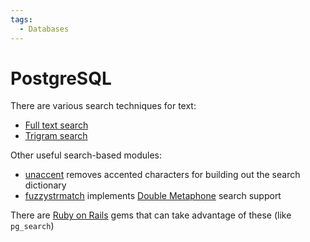```yaml
---
tags:
  - Databases
---
```


# PostgreSQL

There are various search techniques for text:

- [Full text search](https://www.postgresql.org/docs/current/textsearch-intro.html)
- [Trigram search](http://www.postgresql.org/docs/current/static/pgtrgm.html)

Other useful search-based modules:

- [unaccent](https://www.postgresql.org/docs/current/unaccent.html) removes
  accented characters for building out the search dictionary
- [fuzzystrmatch](http://www.postgresql.org/docs/current/static/fuzzystrmatch.html)
  implements [Double Metaphone](http://en.wikipedia.org/wiki/Double_Metaphone)
  search support

There are [Ruby on Rails](/programming/frameworks/ruby-on-rails.md) gems that
can take advantage of these (like `pg_search`)

